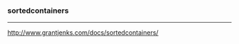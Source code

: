 ### sortedcontainers
---
http://www.grantjenks.com/docs/sortedcontainers/

```
```

```
```

```
```


